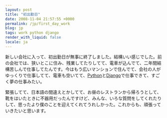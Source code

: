 ```yaml
---
layout: post
title: "初出勤日"
date: 2008-11-04 21:57:55 +0000
permalink: /jp/first_day_work
blog: jp
tags: work python django
render_with_liquid: false
locale: ja
---
```


新しい会社に入って、初出勤日が無事に終了しました。結構いい感じでした。前の会社では、狭いとこに住み、残業してたりしてて、電車が込んでて、二年間結構苦しんで仕事してたんです。今はもう広いマンションで住んでて、会社の人がゆっくりで仕事してて、電車も空いてて、[Python](http://www.python.org/ "Python")と[Django](http://www.djangoproject.com/ "Django")で仕事できて、すごく夢の仕事みたい。

緊張してて、日本語の間違えとかしてて、お昼のレストランから帰ろうとして、靴をはいたときに不器用だったんですけど、みんな、いろな質問をしてくれたりして、思ったより僕のことを迎えてくれてうれしかった。これからも、頑張っていきたいと思います。
